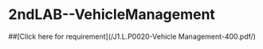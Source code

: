 # 2ndLAB--VehicleManagement
##[Click here for requirement](/J1.L.P0020-Vehicle Management-400.pdf/)
